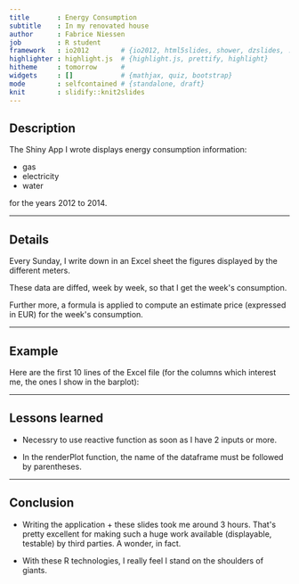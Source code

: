 ```yaml
---
title       : Energy Consumption
subtitle    : In my renovated house
author      : Fabrice Niessen
job         : R student
framework   : io2012        # {io2012, html5slides, shower, dzslides, ...}
highlighter : highlight.js  # {highlight.js, prettify, highlight}
hitheme     : tomorrow      #
widgets     : []            # {mathjax, quiz, bootstrap}
mode        : selfcontained # {standalone, draft}
knit        : slidify::knit2slides
---
```


## Description

The Shiny App I wrote displays energy consumption information:

- gas
- electricity
- water

for the years 2012 to 2014.

---
## Details

Every Sunday, I write down in an Excel sheet the figures displayed by the
different meters.

These data are diffed, week by week, so that I get the week's consumption.

Further more, a formula is applied to compute an estimate price (expressed in
EUR) for the week's consumption.

---
## Example

Here are the first 10 lines of the Excel file (for the columns which interest
me, the ones I show in the barplot):



---
## Lessons learned

- Necessry to use reactive function as soon as I have 2 inputs or more.

- In the renderPlot function, the name of the dataframe must be followed by
  parentheses.

---
## Conclusion

- Writing the application + these slides took me around 3 hours.
  That's pretty excellent for making such a huge work available (displayable,
  testable) by third parties.  A wonder, in fact.

- With these R technologies, I really feel I stand on the shoulders of giants.

